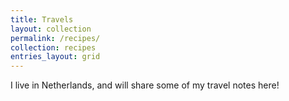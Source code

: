 ```yaml
---
title: Travels
layout: collection
permalink: /recipes/
collection: recipes
entries_layout: grid
---
```


I live in Netherlands, and will share some of my travel notes here!

